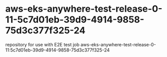 # aws-eks-anywhere-test-release-0-11-5c7d01eb-39d9-4914-9858-75d3c377f325-24
repository for use with E2E test job aws-eks-anywhere-test-release-0-11:5c7d01eb-39d9-4914-9858-75d3c377f325-24
